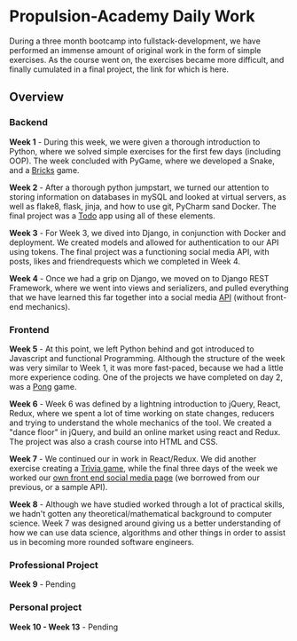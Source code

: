 # Propulsion-Academy Daily Work

During a three month bootcamp into fullstack-development, we have performed an immense amount of original work in the form of simple exercises. As the course went on, the exercises became more difficult, and finally cumulated in a final project, the link for which is here.

## Overview

### Backend

**Week 1** - During this week, we were given a thorough introduction to Python, where we solved simple exercises for the first few days (including OOP). The week concluded with PyGame, where we developed a Snake, and a [Bricks](https://github.com/GreenTeaMagician/Propulsion-Academy/tree/master/Week1/Day5/Bricks) game.

**Week 2** - After a thorough python jumpstart, we turned our attention to storing information on databases in mySQL and looked at virtual servers, as well as flake8, flask, jinja, and how to use git, PyCharm sand Docker. The final project was a [Todo](https://github.com/GreenTeaMagician/Propulsion-Academy/tree/master/Week2/Day5/rest-flask-api-master) app using all of these elements.

**Week 3** - For Week 3, we dived into Django, in conjunction with Docker and deployment. We created models and allowed for authentication to our API using tokens. The final project was a functioning social media API, with posts, likes and friendrequests which we completed in Week 4.

**Week 4** - Once we had a grip on Django, we moved on to Django REST Framework, where we went into views and serializers, and pulled everything that we have learned this far together into a social media [API](https://github.com/GreenTeaMagician/Propulsion-Academy/tree/master/Week4/Django_Restframework) (without front-end mechanics).

### Frontend

**Week 5** - At this point, we left Python behind and got introduced to Javascript and functional Programming. Although the structure of the week was very similar to Week 1, it was more fast-paced, because we had a little more experience coding. One of the projects we have completed on day 2, was a [Pong](https://github.com/GreenTeaMagician/Propulsion-Academy/tree/master/Week5/Day2/Pong) game.

**Week 6** - Week 6 was defined by a lightning introduction to jQuery, React, Redux, where we spent a lot of time working on state changes, reducers and trying to understand the whole mechanics of the tool. We created a "dance floor" in jQuery, and build an online market using react and Redux. The project was also a crash course into HTML and CSS.

**Week 7** - We continued our in work in React/Redux. We did another exercise creating a [Trivia game](https://github.com/GreenTeaMagician/Propulsion-Academy/Week7/Trivia), while the final three days of the week we worked our [own front end social media page](https://github.com/GreenTeaMagician/Propulsion-Academy/Week7/Blitz) (we borrowed from our previous, or a sample API).

**Week 8** - Although we have studied worked through a lot of practical skills, we hadn't gotten any theoretical/mathematical background to computer science. Week 7 was designed around giving us a better understanding of how we can use data science, algorithms and other things in order to assist us in becoming more rounded software engineers.

### Professional Project

**Week 9** - Pending

### Personal project

**Week 10 - Week 13** - Pending